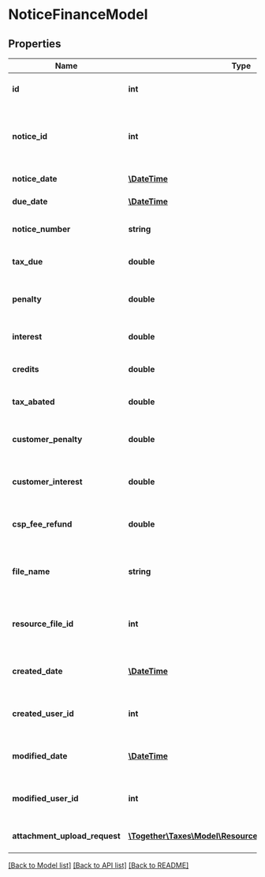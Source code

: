 # NoticeFinanceModel

## Properties
Name | Type | Description | Notes
------------ | ------------- | ------------- | -------------
**id** | **int** | The Unique Id of the Finance Model | [optional] 
**notice_id** | **int** | The unique ID of the the tax notice associated with the the finance detail | [optional] 
**notice_date** | [**\DateTime**](\DateTime.md) | The date of the notice | [optional] 
**due_date** | [**\DateTime**](\DateTime.md) | The due date of the notice | [optional] 
**notice_number** | **string** | The sequential number of the notice | [optional] 
**tax_due** | **double** | The amount of tax due on the notice | [optional] 
**penalty** | **double** | The amound of penalty listed on the notice | [optional] 
**interest** | **double** | The amount of interest listed on the notice | [optional] 
**credits** | **double** | The amount of credits listed on the notice | [optional] 
**tax_abated** | **double** | The amount of tax abated on the notice | [optional] 
**customer_penalty** | **double** | The amount of customer penalty on the notice | [optional] 
**customer_interest** | **double** | The amount of customer interest on the notice | [optional] 
**csp_fee_refund** | **double** | The amount of CSP Fee Refund on the notice | [optional] 
**file_name** | **string** | The name of the file attached to the finance detail | [optional] 
**resource_file_id** | **int** | The ResourceFileId of the finance detail attachment | [optional] 
**created_date** | [**\DateTime**](\DateTime.md) | The date when this record was created. | [optional] 
**created_user_id** | **int** | The User ID of the user who created this record. | [optional] 
**modified_date** | [**\DateTime**](\DateTime.md) | The date/time when this record was last modified. | [optional] 
**modified_user_id** | **int** | The user ID of the user who last modified this record. | [optional] 
**attachment_upload_request** | [**\Together\Taxes\Model\ResourceFileUploadRequestModel**](ResourceFileUploadRequestModel.md) | An attachment to the finance detail | [optional] 

[[Back to Model list]](../README.md#documentation-for-models) [[Back to API list]](../README.md#documentation-for-api-endpoints) [[Back to README]](../README.md)


